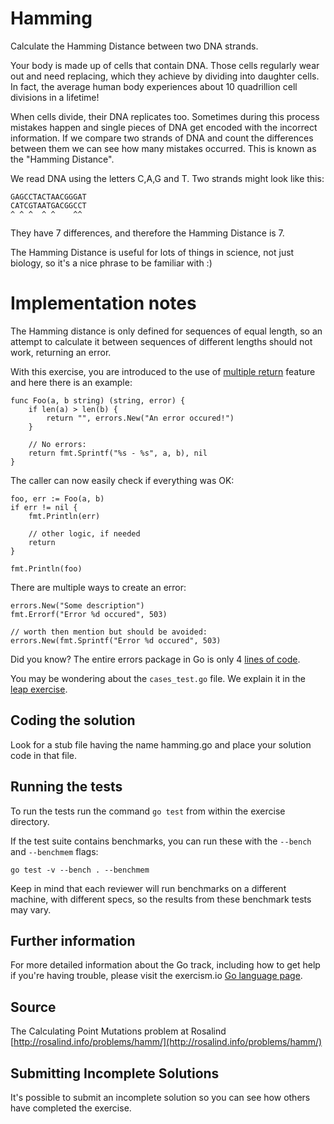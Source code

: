 # Hamming

Calculate the Hamming Distance between two DNA strands.

Your body is made up of cells that contain DNA. Those cells regularly wear out and need replacing, which they achieve by dividing into daughter cells. In fact, the average human body experiences about 10 quadrillion cell divisions in a lifetime!

When cells divide, their DNA replicates too. Sometimes during this process mistakes happen and single pieces of DNA get encoded with the incorrect information. If we compare two strands of DNA and count the differences between them we can see how many mistakes occurred. This is known as the "Hamming Distance".

We read DNA using the letters C,A,G and T. Two strands might look like this:

    GAGCCTACTAACGGGAT
    CATCGTAATGACGGCCT
    ^ ^ ^  ^ ^    ^^

They have 7 differences, and therefore the Hamming Distance is 7.

The Hamming Distance is useful for lots of things in science, not just biology, so it's a nice phrase to be familiar with :)

# Implementation notes

The Hamming distance is only defined for sequences of equal length, so
an attempt to calculate it between sequences of different lengths should
not work, returning an error. 

With this exercise, you are introduced to the use of 
[multiple return](https://tour.golang.org/basics/6) feature and here there 
is an example:

    func Foo(a, b string) (string, error) {
        if len(a) > len(b) {
            return "", errors.New("An error occured!")
        }
    
        // No errors:
        return fmt.Sprintf("%s - %s", a, b), nil
    }
    

The caller can now easily check if everything was OK:

    foo, err := Foo(a, b)
    if err != nil {
        fmt.Println(err)
        
        // other logic, if needed
        return
    }
    
    fmt.Println(foo)

There are multiple ways to create an error:

    errors.New("Some description")
    fmt.Errorf("Error %d occured", 503)
    
    // worth then mention but should be avoided:
    errors.New(fmt.Sprintf("Error %d occured", 503)
    
Did you know? The entire errors package in Go is only 4 
[lines of code](https://go.googlesource.com/go/+/go1.15.7/src/errors/errors.go).

You may be wondering about the `cases_test.go` file. We explain it in the
[leap exercise][leap-exercise-readme].

[leap-exercise-readme]: https://github.com/exercism/go/blob/master/exercises/leap/README.md 


## Coding the solution

Look for a stub file having the name hamming.go
and place your solution code in that file.

## Running the tests

To run the tests run the command `go test` from within the exercise directory.

If the test suite contains benchmarks, you can run these with the `--bench` and `--benchmem`
flags:

    go test -v --bench . --benchmem

Keep in mind that each reviewer will run benchmarks on a different machine, with
different specs, so the results from these benchmark tests may vary.

## Further information

For more detailed information about the Go track, including how to get help if
you're having trouble, please visit the exercism.io [Go language page](http://exercism.io/languages/go/resources).

## Source

The Calculating Point Mutations problem at Rosalind [http://rosalind.info/problems/hamm/](http://rosalind.info/problems/hamm/)

## Submitting Incomplete Solutions
It's possible to submit an incomplete solution so you can see how others have completed the exercise.
